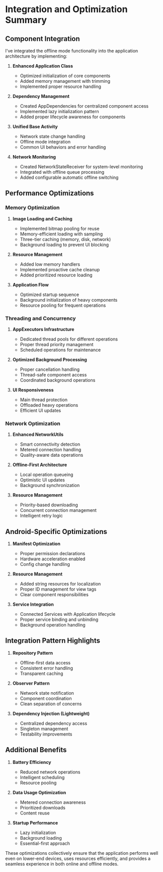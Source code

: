 # Integration and Optimization Summary

## Component Integration

I've integrated the offline mode functionality into the application architecture by implementing:

1. **Enhanced Application Class**
   - Optimized initialization of core components
   - Added memory management with trimming
   - Implemented proper resource handling

2. **Dependency Management**
   - Created AppDependencies for centralized component access
   - Implemented lazy initialization pattern
   - Added proper lifecycle awareness for components

3. **Unified Base Activity**
   - Network state change handling
   - Offline mode integration
   - Common UI behaviors and error handling

4. **Network Monitoring**
   - Created NetworkStateReceiver for system-level monitoring
   - Integrated with offline queue processing
   - Added configurable automatic offline switching

## Performance Optimizations

### Memory Optimization

1. **Image Loading and Caching**
   - Implemented bitmap pooling for reuse
   - Memory-efficient loading with sampling
   - Three-tier caching (memory, disk, network)
   - Background loading to prevent UI blocking

2. **Resource Management**
   - Added low memory handlers
   - Implemented proactive cache cleanup
   - Added prioritized resource loading

3. **Application Flow**
   - Optimized startup sequence
   - Background initialization of heavy components
   - Resource pooling for frequent operations

### Threading and Concurrency

1. **AppExecutors Infrastructure**
   - Dedicated thread pools for different operations
   - Proper thread priority management
   - Scheduled operations for maintenance

2. **Optimized Background Processing**
   - Proper cancellation handling
   - Thread-safe component access
   - Coordinated background operations

3. **UI Responsiveness**
   - Main thread protection
   - Offloaded heavy operations
   - Efficient UI updates

### Network Optimization

1. **Enhanced NetworkUtils**
   - Smart connectivity detection
   - Metered connection handling
   - Quality-aware data operations

2. **Offline-First Architecture**
   - Local operation queueing
   - Optimistic UI updates
   - Background synchronization

3. **Resource Management**
   - Priority-based downloading
   - Concurrent connection management
   - Intelligent retry logic

## Android-Specific Optimizations

1. **Manifest Optimization**
   - Proper permission declarations
   - Hardware acceleration enabled
   - Config change handling

2. **Resource Management**
   - Added string resources for localization
   - Proper ID management for view tags
   - Clear component responsibilities

3. **Service Integration**
   - Connected Services with Application lifecycle
   - Proper service binding and unbinding
   - Background operation handling

## Integration Pattern Highlights

1. **Repository Pattern**
   - Offline-first data access
   - Consistent error handling
   - Transparent caching

2. **Observer Pattern**
   - Network state notification
   - Component coordination
   - Clean separation of concerns

3. **Dependency Injection (Lightweight)**
   - Centralized dependency access
   - Singleton management
   - Testability improvements

## Additional Benefits

1. **Battery Efficiency**
   - Reduced network operations
   - Intelligent scheduling
   - Resource pooling

2. **Data Usage Optimization**
   - Metered connection awareness
   - Prioritized downloads
   - Content reuse

3. **Startup Performance**
   - Lazy initialization
   - Background loading
   - Essential-first approach

These optimizations collectively ensure that the application performs well even on lower-end devices, uses resources efficiently, and provides a seamless experience in both online and offline modes.